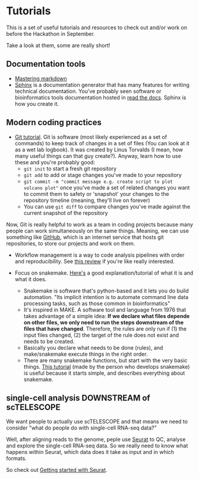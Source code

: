 # Tutorials #

This is a set of useful tutorials and resources to check out and/or work on before the Hackathon in September.

Take a look at them, some are really short!

## Documentation tools ##

- [Mastering markdown](https://guides.github.com/features/mastering-markdown/)
- [Sphinx](https://docs.readthedocs.io/en/stable/intro/getting-started-with-sphinx.html) is a documentation generator that has many features for writing technical documentation. You've probably seen software or bioinformatics tools documentation hosted in [read the docs](https://readthedocs.org/). Sphinx is how you create it.

## Modern coding practices ##

- [Git tutorial](https://git-scm.com/docs/gittutorial). Git is software (most likely experienced as a set of commands) to keep track of changes in a set of files (You can look at it as a wet lab logbook). It was created by Linus Torvalds (I mean, how many useful things can that guy create?). Anyway, learn how to use these and you're probably good:
  - `git init` to start a fresh git repository
  - `git add` to add or stage changes you've made to your repository
  - `git commit -m "commit message e.g. create script to plot volcano plot"` once you've made a set of related changes you want to commit them to safety or 'snapshot' your changes to the repository timeline (meaning, they'll live on forever)
  - You can use `git diff` to compare changes you've made against the current snapshot of the repository

Now, Git is really helpful to work as a team in coding projects because many people can work simultaneously on the same things. Meaning, we can use something like [GitHub](https://github.com), which is an internet service that hosts git repositories, to store our projects and work on them.


- Workflow management is a way to code analysis pipelines with order and reproducibility. See [this review](https://academic.oup.com/bib/article/18/3/530/2562749) if you're like really interested. 

- Focus on snakemake. [Here's](https://vincebuffalo.com/blog/2020/03/04/understanding-snakemake.html) a good explanation/tutorial of what it is and what it does.
  - Snakemake is software that's python-based and it lets you do build automation. "Its implicit intention is to automate command line data processing tasks, such as those common in bioinformatics"
  - It's inspired in MAKE. A software tool and language from 1976 that takes advantage of a simple idea: **If we declare what files depende on other files, we only need to run the steps downstream of the files that have changed**. Therefore, the rules are only run if (1) the input files changed, (2) the target of the rule does not exist and needs to be created.
  - Basically you declare what needs to be done (rules), and make/snakemake execute things in the right order.
  - There are many snakemake functions, but start with the very basic things. [This tutorial](https://slides.com/johanneskoester/snakemake-tutorial) (made by the person who develops snakemake) is useful because it starts simple, and describes everything about snakemake. 

  


## single-cell analysis DOWNSTREAM of scTELESCOPE ##  

We want people to actually use scTELESCOPE and that means we need to consider "what do people do with single-cell RNA-seq data?"

Well, after aligning reads to the genome, peple use [Seurat](https://satijalab.org/seurat/) to QC, analyse and explore the single-cell RNA-seq data. So we really need to know what happens within Seurat, which data does it take as input and in which formats. 

So check out [Getting started with Seurat](https://satijalab.org/seurat/articles/get_started.html).










